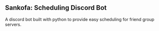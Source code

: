 ## Sankofa: Scheduling Discord Bot
A discord bot built with python to provide easy scheduling for friend group servers.